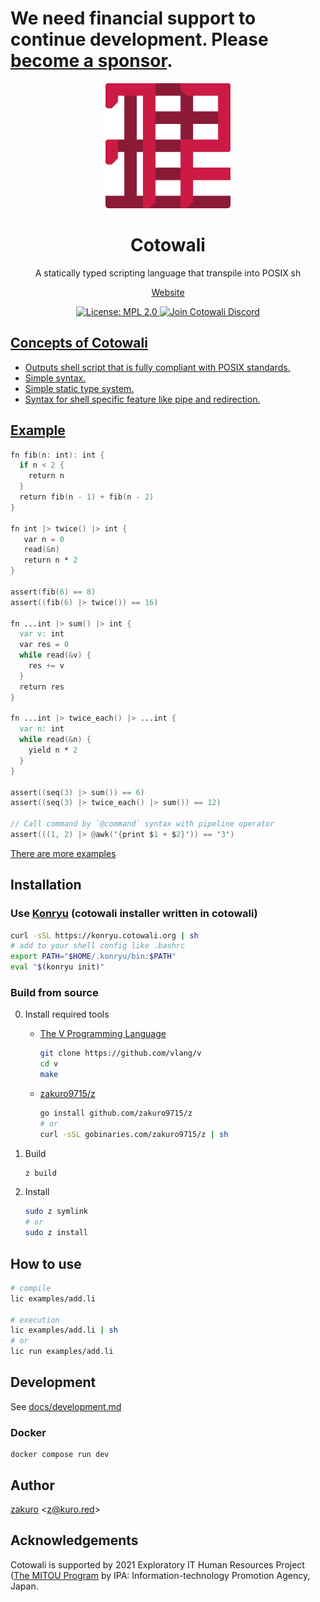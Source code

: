# We need financial support to continue development.  Please [become a sponsor](https://opencollective.com/cotowali).


<div align="center">
  <img width="200" src="https://raw.githubusercontent.com/cotowali/design/main/assets/cotowali.svg?sanitize=true">
  <h1>Cotowali</h1>
  <p>A statically typed scripting language that transpile into POSIX sh</p>
  <p><a href="https://cotowali.org/" ref="nofollow" target="_blank">Website</a></p>
  <p>
    <a href="http://mozilla.org/MPL/2.0/" rel="nofollow">
      <img  alt="License: MPL 2.0" src="https://img.shields.io/badge/License-MPL%202.0-blue.svg?style=flat-square">
    <a href="https://discord.com/invite/nwEad5dNYg" rel="nofollow">
      <img alt="Join Cotowali Discord" src=https://img.shields.io/static/v1?label=Discord&logo=discord&logoColor=white&message=Join&color=&style=flat-square
    </a>
  </p>
</div>

## Concepts of Cotowali

- Outputs shell script that is fully compliant with POSIX standards.
- Simple syntax.
- Simple static type system.
- Syntax for shell specific feature like pipe and redirection.

## Example

```v
fn fib(n: int): int {
  if n < 2 {
    return n
  }
  return fib(n - 1) + fib(n - 2)
}

fn int |> twice() |> int {
   var n = 0
   read(&n)
   return n * 2
}

assert(fib(6) == 8)
assert((fib(6) |> twice()) == 16)

fn ...int |> sum() |> int {
  var v: int
  var res = 0
  while read(&v) {
    res += v
  }
  return res
}

fn ...int |> twice_each() |> ...int {
  var n: int
  while read(&n) {
    yield n * 2
  }
}

assert((seq(3) |> sum()) == 6)
assert((seq(3) |> twice_each() |> sum()) == 12)

// Call command by `@command` syntax with pipeline operator
assert(((1, 2) |> @awk('{print $1 + $2}')) == '3')
```

[There are more examples](./examples)

## Installation

### Use [Konryu](https://github.com/cotowali/konryu) (cotowali installer written in cotowali)

```sh
curl -sSL https://konryu.cotowali.org | sh
# add to your shell config like .bashrc
export PATH="$HOME/.konryu/bin:$PATH"
eval "$(konryu init)"
```

### Build from source

0. Install required tools

    - [The V Programming Language](https://github.com/vlang/v)
        ```sh
        git clone https://github.com/vlang/v
        cd v
        make
        ```

    - [zakuro9715/z](https://github.com/zakuro9715/z)
        ```sh
        go install github.com/zakuro9715/z
        # or
        curl -sSL gobinaries.com/zakuro9715/z | sh
        ```

1. Build

    ```sh
    z build
    ```

2. Install

    ```sh
    sudo z symlink
    # or
    sudo z install
    ```

## How to use

```sh
# compile
lic examples/add.li

# execution
lic examples/add.li | sh
# or
lic run examples/add.li
```

## Development

See [docs/development.md](./docs/development.md)

### Docker

```
docker compose run dev
```

## Author

[zakuro](https://twitter.com/zakuro9715) &lt;z@kuro.red&gt;

## Acknowledgements

Cotowali is supported by 2021 Exploratory IT Human Resources Project ([The MITOU Program](https://www.ipa.go.jp/english/humandev/third.html) by IPA: Information-technology Promotion Agency, Japan.

